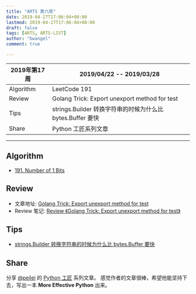 ```yaml
---
title: "ARTS 第六周"
date: 2019-04-27T17:06:04+08:00
lastmod: 2019-04-27T17:06:04+08:00
draft: false
tags: [ARTS, ARTS-LIST]
author: "bwangel"
comment: true

---
```


2019年第17周|2019/04/22 -- 2019/03/28
---|---
Algorithm|LeetCode 191
Review|Golang Trick: Export unexport method for test
Tips|strings.Builder 转换字符串的时候为什么比 bytes.Buffer 要快
Share|Python 工匠系列文章

<!--more-->

---

## Algorithm

+ [191. Number of 1 Bits](/2019/04/30/leetcode-191/)

## Review

+ 文章地址: [Golang Trick: Export unexport method for test](https://medium.com/@robiplus/golang-trick-export-for-test-aa16cbd7b8cd)
+ Review 笔记: [Review 《Golang Trick: Export unexport method for test》](/2019/04/27/golang-trick-export-for-test/)

## Tips

+ [strings.Builder 转换字符串的时候为什么比 bytes.Buffer 要快](/2019/04/28/byte-vs-builder/)

## Share

分享 [@peilei](https://github.com/piglei) 的 [Python 工匠](https://design-patterns.readthedocs.io/zh_CN/latest/index.html#) 系列文章。
感觉作者的文章很棒，希望他能坚持下去，写出一本 __More Effective Python__ 出来。

